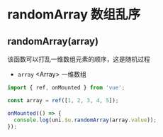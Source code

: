 # randomArray 数组乱序

<demo-model url="/pages/library/randomArray/index"></demo-model>


## randomArray(array)

该函数可以打乱一维数组元素的顺序，这是随机过程

- `array` <Array\> 一维数组

```js
import { ref, onMounted } from 'vue';

const array = ref([1, 2, 3, 4, 5]);

onMounted(() => {
  console.log(uni.$u.randomArray(array.value));
});
```